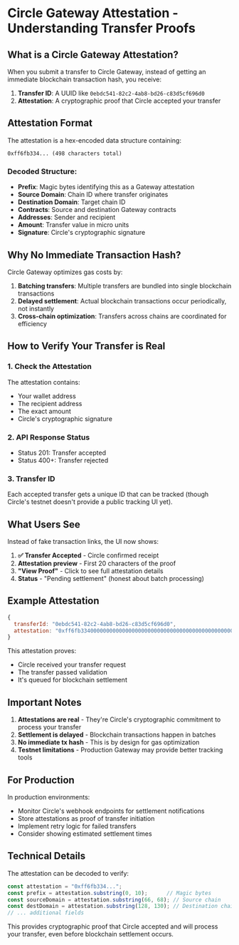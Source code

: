 # Circle Gateway Attestation - Understanding Transfer Proofs

## What is a Circle Gateway Attestation?

When you submit a transfer to Circle Gateway, instead of getting an immediate blockchain transaction hash, you receive:

1. **Transfer ID**: A UUID like `0ebdc541-82c2-4ab8-bd26-c83d5cf696d0`
2. **Attestation**: A cryptographic proof that Circle accepted your transfer

## Attestation Format

The attestation is a hex-encoded data structure containing:

```
0xff6fb334... (498 characters total)
```

### Decoded Structure:
- **Prefix**: Magic bytes identifying this as a Gateway attestation
- **Source Domain**: Chain ID where transfer originates
- **Destination Domain**: Target chain ID  
- **Contracts**: Source and destination Gateway contracts
- **Addresses**: Sender and recipient
- **Amount**: Transfer value in micro units
- **Signature**: Circle's cryptographic signature

## Why No Immediate Transaction Hash?

Circle Gateway optimizes gas costs by:
1. **Batching transfers**: Multiple transfers are bundled into single blockchain transactions
2. **Delayed settlement**: Actual blockchain transactions occur periodically, not instantly
3. **Cross-chain optimization**: Transfers across chains are coordinated for efficiency

## How to Verify Your Transfer is Real

### 1. Check the Attestation
The attestation contains:
- Your wallet address
- The recipient address  
- The exact amount
- Circle's cryptographic signature

### 2. API Response Status
- Status 201: Transfer accepted
- Status 400+: Transfer rejected

### 3. Transfer ID
Each accepted transfer gets a unique ID that can be tracked (though Circle's testnet doesn't provide a public tracking UI yet).

## What Users See

Instead of fake transaction links, the UI now shows:

1. **✅ Transfer Accepted** - Circle confirmed receipt
2. **Attestation preview** - First 20 characters of the proof
3. **"View Proof"** - Click to see full attestation details
4. **Status** - "Pending settlement" (honest about batch processing)

## Example Attestation

```javascript
{
  transferId: "0ebdc541-82c2-4ab8-bd26-c83d5cf696d0",
  attestation: "0xff6fb3340000000000000000000000000000000000000000000000000000000001cddf1d00000154ca85def70000000100000000000000060000000000000000000000000077777d7eba4688bdef3e311b846f25870a19b90000000000000000000000000022222abe238cc2c7bb1f21003f0a260052475b..."
}
```

This attestation proves:
- Circle received your transfer request
- The transfer passed validation
- It's queued for blockchain settlement

## Important Notes

1. **Attestations are real** - They're Circle's cryptographic commitment to process your transfer
2. **Settlement is delayed** - Blockchain transactions happen in batches
3. **No immediate tx hash** - This is by design for gas optimization
4. **Testnet limitations** - Production Gateway may provide better tracking tools

## For Production

In production environments:
- Monitor Circle's webhook endpoints for settlement notifications
- Store attestations as proof of transfer initiation
- Implement retry logic for failed transfers
- Consider showing estimated settlement times

## Technical Details

The attestation can be decoded to verify:
```javascript
const attestation = "0xff6fb334...";
const prefix = attestation.substring(0, 10);      // Magic bytes
const sourceDomain = attestation.substring(66, 68); // Source chain
const destDomain = attestation.substring(128, 130); // Destination chain
// ... additional fields
```

This provides cryptographic proof that Circle accepted and will process your transfer, even before blockchain settlement occurs.